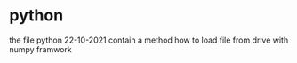 # python
the file python 22-10-2021 contain a method how to load file from drive with numpy framwork
